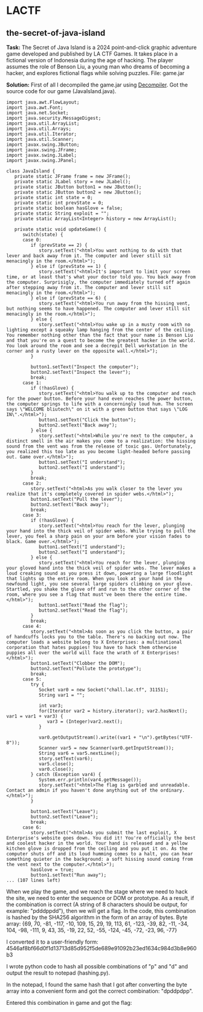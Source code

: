 # LACTF
## the-secret-of-java-island
**Task:** The Secret of Java Island is a 2024 point-and-click graphic adventure game developed and published by LA CTF Games. It takes place in a fictional version of Indonesia during the age of hacking. The player assumes the role of Benson Liu, a young man who dreams of becoming a hacker, and explores fictional flags while solving puzzles.
File: game.jar

**Solution:** First of all I decompiled the game.jar using [Decompiler](https://www.decompiler.com/). Got the source code for our game (JavaIsland.java). 
```
import java.awt.FlowLayout;
import java.awt.Font;
import java.net.Socket;
import java.security.MessageDigest;
import java.util.ArrayList;
import java.util.Arrays;
import java.util.Iterator;
import java.util.Scanner;
import javax.swing.JButton;
import javax.swing.JFrame;
import javax.swing.JLabel;
import javax.swing.JPanel;

class JavaIsland {
   private static JFrame frame = new JFrame();
   private static JLabel story = new JLabel();
   private static JButton button1 = new JButton();
   private static JButton button2 = new JButton();
   private static int state = 0;
   private static int prevState = 0;
   private static boolean hasGlove = false;
   private static String exploit = "";
   private static ArrayList<Integer> history = new ArrayList();

   private static void updateGame() {
      switch(state) {
      case 0:
         if (prevState == 2) {
            story.setText("<html>You want nothing to do with that lever and back away from it. The computer and lever still sit menacingly in the room.</html>");
         } else if (prevState == 1) {
            story.setText("<html>It's important to limit your screen time, or at least that's what your doctor told you. You back away from the computer. Surprisigly, the computer immediately turned off again after stepping away from it. The computer and lever still sit menacingly in the room.</html>");
         } else if (prevState == 6) {
            story.setText("<html>You run away from the hissing vent, but nothing seems to have happened. The computer and lever still sit menacingly in the room.</html>");
         } else {
            story.setText("<html>You wake up in a musty room with no lighting except a squeaky lamp hanging from the center of the ceiling. You remember nothing other than the fact that your name is Benson Liu and that you're on a quest to become the greatest hacker in the world. You look around the room and see a decrepit Dell workstation in the corner and a rusty lever on the opposite wall.</html>");
         }

         button1.setText("Inspect the computer");
         button2.setText("Inspect the lever");
         break;
      case 1:
         if (!hasGlove) {
            story.setText("<html>You walk up to the computer and reach for the power button. Before your hand even reaches the power button, the computer springs to life with a concerningly loud hum. The screen says \"WELCOME bliutech\" on it with a green button that says \"LOG IN\".</html>");
            button1.setText("Click the button");
            button2.setText("Back away");
         } else {
            story.setText("<html>While you're next to the computer, a distinct smell in the air makes you come to a realization: the hissing sound from the vent was from the release of toxic gas. Unfortunately, you realized this too late as you become light-headed before passing out. Game over.</html>");
            button1.setText("I understand");
            button2.setText("I understand");
         }
         break;
      case 2:
         story.setText("<html>As you walk closer to the lever you realize that it's completely covered in spider webs.</html>");
         button1.setText("Pull the lever");
         button2.setText("Back away");
         break;
      case 3:
         if (!hasGlove) {
            story.setText("<html>You reach for the lever, plunging your hand into the thick veil of spider webs. While trying to pull the lever, you feel a sharp pain on your arm before your vision fades to black. Game over.</html>");
            button1.setText("I understand");
            button2.setText("I understand");
         } else {
            story.setText("<html>You reach for the lever, plunging your gloved hand into the thick veil of spider webs. The lever makes a loud creaking sound as you press it down, powering a large floodlight that lights up the entire room. When you look at your hand in the newfound light, you see several large spiders climbing on your glove. Startled, you shake the glove off and run to the other corner of the room, where you see a flag that must've been there the entire time.</html>");
            button1.setText("Read the flag");
            button2.setText("Read the flag");
         }
         break;
      case 4:
         story.setText("<html>As soon as you click the button, a pair of handcuffs locks you to the table. There's no backing out now. The computer loads a website belong to X Enterprises: a multinational corporation that hates puppies! You have to hack them otherwise puppies all over the world will face the wrath of X Enterprises!</html>");
         button1.setText("Clobber the DOM");
         button2.setText("Pollute the prototype");
         break;
      case 5:
         try {
            Socket var0 = new Socket("chall.lac.tf", 31151);
            String var1 = "";

            int var3;
            for(Iterator var2 = history.iterator(); var2.hasNext(); var1 = var1 + var3) {
               var3 = (Integer)var2.next();
            }

            var0.getOutputStream().write((var1 + "\n").getBytes("UTF-8"));
            Scanner var5 = new Scanner(var0.getInputStream());
            String var6 = var5.nextLine();
            story.setText(var6);
            var5.close();
            var0.close();
         } catch (Exception var4) {
            System.err.println(var4.getMessage());
            story.setText("<html>The flag is garbled and unreadable. Contact an admin if you haven't done anything out of the ordinary.</html>");
         }

         button1.setText("Leave");
         button2.setText("Leave");
         break;
      case 6:
         story.setText("<html>As you submit the last exploit, X Enterprise's website goes down. You did it! You're officially the best and coolest hacker in the world. Your hand is released and a yellow kitchen glove is dropped from the ceiling and you put it on. As the computer shuts off and its loud humming comes to a halt, you can hear something quieter in the background: a soft hissing sound coming from the vent next to the computer.</html>");
         hasGlove = true;
         button1.setText("Run away");
... (107 lines left)
```
When we play the game, and we reach the stage where we need to hack the site, we need to enter the sequence or DOM or prototype. As a result, if the combination is correct (A string of 8 characters should be output, for example: "pdddppdd"), then we will get a flag. In the code, this combination is hashed by the SHA256 algorithm in the form of an array of bytes.
Byte array: {69, 70, -81, -117, -10, 109, 15, 29, 19, 113, 61, -123, -39, 82, -11, -34, 104, -98, -111, 9, 43, 35, -19, 22, 52, -55, -124, -45, -72, -23, 96, -77}

I converted it to a user-friendly form: 4546af8bf66d0f1d13713d85d952f5de689e91092b23ed1634c984d3b8e960b3

I wrote python code to hash all possible combinations of "p" and "d" and output the result to notepad (hashing.py).

In the notepad, I found the same hash that I got after converting the byte array into a convenient form and got the correct combination: "dpddpdpp".

Entered this combination in game and got the flag:
